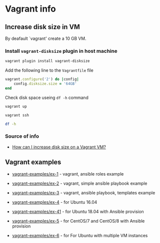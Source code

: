 # Vagrant info

## Increase disk size in VM

By deafault `vagrant' create a 10 GB VM.

### Install `vagrant-disksize` plugin in host machine

```sh
vagrant plugin install vagrant-disksize
```

Add the following line to the `Vagrantfile` file

```ruby
vagrant.configure('2') do |config|
    config.disksize.size = '64GB'
end
```

Check disk space useing `df -h` command

```sh
vagrant up

vagrant ssh

df -h
```

### Source of info

* [How can I increase disk size on a Vagrant VM?](https://askubuntu.com/questions/317338/how-can-i-increase-disk-size-on-a-vagrant-vm)

## Vagrant examples

* [vagrant-examples/ex-1](https://github.com/narethim/vagrant-examples/tree/master/ex-1) - vagrant, ansible roles example
* [vagrant-examples/ex-2](https://github.com/narethim/vagrant-examples/tree/master/ex-2) - vagrant, simple ansible playbook example
* [vagrant-examples/ex-3](https://github.com/narethim/vagrant-examples/tree/master/ex-3) - vagrant, ansible playbook, templates example

* [vagrant-examples/ex-4](https://github.com/narethim/vagrant-examples/tree/master/ex-4) - for Ubuntu 16.04
* [vagrant-examples/ex-41](https://github.com/narethim/vagrant-examples/tree/master/ex-41) - for Ubuntu 18.04 with Ansible provision
* [vagrant-examples/ex-5](https://github.com/narethim/vagrant-examples/tree/master/ex-5) - for CentOS/7 and CentOS/8 with Ansible provision
* [vagrant-examples/ex-6](https://github.com/narethim/vagrant-examples/tree/master/ex-6) - for For Ubuntu with multiple VM instances
